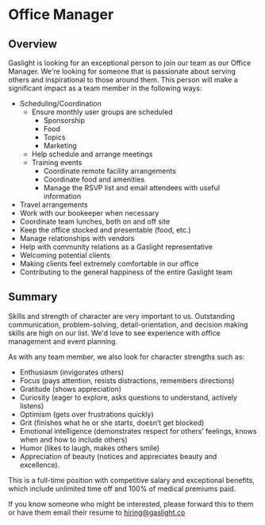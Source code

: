 # Office Manager

## Overview

Gaslight is looking for an exceptional person to join our team as our Office Manager. We're looking for someone that is passionate about serving others and inspirational to those around them.  This person will make a significant impact as a team member in the following ways:

* Scheduling/Coordination
  * Ensure monthly user groups are scheduled
    * Sponsorship
    * Food
    * Topics
    * Marketing
  * Help schedule and arrange meetings
  * Training events
    * Coordinate remote facility arrangements
    * Coordinate food and amenities
    * Manage the RSVP list and email attendees with useful information
* Travel arrangements
* Work with our bookeeper when necessary
* Coordinate team lunches, both on and off site
* Keep the office stocked and presentable (food, etc.)
* Manage relationships with vendors
* Help with community relations as a Gaslight representative
* Welcoming potential clients
* Making clients feel extremely comfortable in our office
* Contributing to the general happiness of the entire Gaslight team

## Summary

Skills and strength of character are very important to us.  Outstanding communication, problem-solving, detail-orientation, and decision making skills are high on our list. We'd love to see experience with office management and event planning.

As with any team member, we also look for character strengths such as: 
* Enthusiasm (invigorates others)
* Focus (pays attention, resists distractions, remembers directions)
* Gratitude (shows appreciation)
* Curiosity (eager to explore, asks questions to understand, actively listens)
* Optimism (gets over frustrations quickly)
* Grit (finishes what he or she starts, doesn’t get blocked)
* Emotional intelligence (demonstrates respect for others’ feelings, knows when and how to include others)
* Humor (likes to laugh, makes others smile)
* Appreciation of beauty (notices and appreciates beauty and excellence).

This is a full-time position with competitive salary and exceptional benefits, which include unlimited time off and 100% of medical premiums paid.

If you know someone who might be interested, please forward this to them or have them email their resume to hiring@gaslight.co

